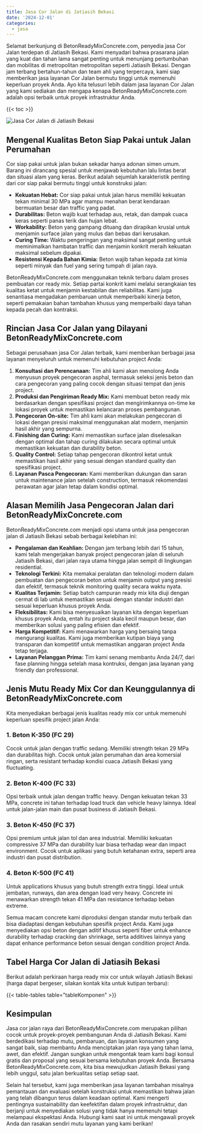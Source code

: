 ```yaml
---
title: Jasa Cor Jalan di Jatiasih Bekasi
date: '2024-12-01'
categories:
  - jasa
---
```


Selamat berkunjung di BetonReadyMixConcrete.com, penyedia jasa Cor Jalan terdepan di Jatiasih Bekasi. Kami menyadari bahwa prasarana jalan yang kuat dan tahan lama sangat penting untuk menunjang pertumbuhan dan mobilitas di metropolitan metropolitan seperti Jatiasih Bekasi. Dengan jam terbang bertahun-tahun dan team ahli yang terpercaya, kami siap memberikan jasa layanan Cor Jalan bermutu tinggi untuk memenuhi keperluan proyek Anda. Ayo kita telusuri lebih dalam jasa layanan Cor Jalan yang kami sediakan dan mengapa kenapa BetonReadyMixConcrete.com adalah opsi terbaik untuk proyek infrastruktur Anda.

{{< toc >}}

![Jasa Cor Jalan di Jatiasih Bekasi](https://betoncor8.github.io/cor/harga-beton-readymix-concrete%20(6).png)

## Mengenal Kualitas Beton Siap Pakai untuk Jalan Perumahan

Cor siap pakai untuk jalan bukan sekadar hanya adonan simen umum. Barang ini dirancang spesial untuk menjawab kebutuhan lalu lintas berat dan situasi alam yang keras. Berikut adalah sejumlah karakteristik penting dari cor siap pakai bermutu tinggi untuk konstruksi jalan:

- **Kekuatan Hebat:** Cor siap pakai untuk jalan harus memiliki kekuatan tekan minimal 30 MPa agar mampu menahan berat kendaraan bermuatan besar dan traffic yang padat.
- **Durabilitas:** Beton wajib kuat terhadap aus, retak, dan dampak cuaca keras seperti panas terik dan hujan lebat.
- **Workability:** Beton yang gampang dituang dan dirapikan krusial untuk menjamin surface jalan yang mulus dan bebas dari kerusakan.
- **Curing Time:** Waktu pengeringan yang maksimal sangat penting untuk meminimalkan hambatan traffic dan menjamin konkrit meraih kekuatan maksimal sebelum dipakai.
- **Resistensi Kepada Bahan Kimia:** Beton wajib tahan kepada zat kimia seperti minyak dan fuel yang sering tumpah di jalan raya.

BetonReadyMixConcrete.com menggunakan teknik terbaru dalam proses pembuatan cor ready mix. Setiap partai konkrit kami melalui serangkaian tes kualitas ketat untuk menjamin kestabilan dan reliabilitas. Kami juga senantiasa mengadakan pembaruan untuk memperbaiki kinerja beton, seperti pemakaian bahan tambahan khusus yang memperbaiki daya tahan kepada pecah dan kontraksi.

## Rincian Jasa Cor Jalan yang Dilayani BetonReadyMixConcrete.com

Sebagai perusahaan jasa Cor Jalan terbaik, kami memberikan berbagai jasa layanan menyeluruh untuk memenuhi kebutuhan project Anda:

1. **Konsultasi dan Perencanaan:** Tim ahli kami akan menolong Anda menyusun proyek pengecoran asphal, termasuk seleksi jenis beton dan cara pengecoran yang paling cocok dengan situasi tempat dan jenis project.
2. **Produksi dan Pengiriman Ready Mix:** Kami membuat beton ready mix berdasarkan dengan spesifikasi project dan mengirimkannya on-time ke lokasi proyek untuk memastikan kelancaran proses pembangunan.
3. **Pengecoran On-site:** Tim ahli kami akan melakukan pengecoran di lokasi dengan presisi maksimal menggunakan alat modern, menjamin hasil akhir yang sempurna.
4. **Finishing dan Curing:** Kami memastikan surface jalan diselesaikan dengan optimal dan tahap curing dilakukan secara optimal untuk memastikan kekuatan dan durability beton.
5. **Quality Control:** Setiap tahap pengecoran dikontrol ketat untuk memastikan hasil akhir yang sesuai dengan standard quality dan spesifikasi project.
6. **Layanan Pasca Pengecoran:** Kami memberikan dukungan dan saran untuk maintenance jalan setelah construction, termasuk rekomendasi perawatan agar jalan tetap dalam kondisi optimal.

## Alasan Memilih Jasa Pengecoran Jalan dari BetonReadyMixConcrete.com

BetonReadyMixConcrete.com menjadi opsi utama untuk jasa pengecoran jalan di Jatiasih Bekasi sebab berbagai kelebihan ini:

- **Pengalaman dan Keahlian:** Dengan jam terbang lebih dari 15 tahun, kami telah mengerjakan banyak project pengecoran jalan di seluruh Jatiasih Bekasi, dari jalan raya utama hingga jalan sempit di lingkungan residential.
- **Teknologi Terkini:** Kita memakai peralatan dan teknologi modern dalam pembuatan dan pengecoran beton untuk menjamin output yang presisi dan efektif, termasuk teknik monitoring quality secara waktu nyata.
- **Kualitas Terjamin:** Setiap batch campuran ready mix kita diuji dengan cermat di lab untuk memastikan sesuai dengan standar industri dan sesuai keperluan khusus proyek Anda.
- **Fleksibilitas:** Kami bisa menyesuaikan layanan kita dengan keperluan khusus proyek Anda, entah itu project skala kecil maupun besar, dan memberikan solusi yang paling efisien dan efektif.
- **Harga Kompetitif:** Kami menawarkan harga yang bersaing tanpa mengurangi kualitas. Kami juga memberikan kutipan biaya yang transparan dan kompetitif untuk memastikan anggaran project Anda tetap terjaga.
- **Layanan Pelanggan Prima:** Tim kami senang membantu Anda 24/7, dari fase planning hingga setelah masa kontruksi, dengan jasa layanan yang friendly dan professional.

## Jenis Mutu Ready Mix Cor dan Keunggulannya di BetonReadyMixConcrete.com

Kita menyediakan berbagai jenis kualitas ready mix cor untuk memenuhi keperluan spesifik project jalan Anda:

### 1\. Beton K-350 (FC 29)

Cocok untuk jalan dengan traffic sedang. Memiliki strength tekan 29 MPa dan durabilitas high. Cocok untuk jalan perumahan dan area komersial ringan, serta resistant terhadap kondisi cuaca Jatiasih Bekasi yang fluctuating.

### 2\. Beton K-400 (FC 33)

Opsi terbaik untuk jalan dengan traffic heavy. Dengan kekuatan tekan 33 MPa, concrete ini tahan terhadap load truck dan vehicle heavy lainnya. Ideal untuk jalan-jalan main dan pusat business di Jatiasih Bekasi.

### 3\. Beton K-450 (FC 37)

Opsi premium untuk jalan tol dan area industrial. Memiliki kekuatan compressive 37 MPa dan durability luar biasa terhadap wear dan impact environment. Cocok untuk aplikasi yang butuh ketahanan extra, seperti area industri dan pusat distribution.

### 4\. Beton K-500 (FC 41)

Untuk applications khusus yang butuh strength extra tinggi. Ideal untuk jembatan, runways, dan area dengan load very heavy. Concrete ini menawarkan strength tekan 41 MPa dan resistance terhadap beban extreme.

Semua macam concrete kami diproduksi dengan standar mutu terbaik dan bisa diadaptasi dengan kebutuhan spesifik project Anda. Kami juga menyediakan opsi beton dengan aditif khusus seperti fiber untuk enhance durability terhadap cracking dan shrinkage, serta additives lainnya yang dapat enhance performance beton sesuai dengan condition project Anda.

## Tabel Harga Cor Jalan di Jatiasih Bekasi

Berikut adalah perkiraan harga ready mix cor untuk wilayah Jatiasih Bekasi (harga dapat bergeser, silakan kontak kita untuk kutipan terbaru):

{{< table-tables table="tableKomponen" >}}

## Kesimpulan

Jasa cor jalan raya dari BetonReadyMixConcrete.com merupakan pilihan cocok untuk proyek-proyek pembangunan Anda di Jatiasih Bekasi. Kami berdedikasi terhadap mutu, pembaruan, dan layanan konsumen yang sangat baik, siap membantu Anda menciptakan jalan raya yang tahan lama, awet, dan efektif. Jangan sungkan untuk mengontak team kami bagi konsul gratis dan proposal yang sesuai bersama kebutuhan proyek Anda. Bersama BetonReadyMixConcrete.com, kita bisa mewujudkan Jatiasih Bekasi yang lebih unggul, satu jalan berkualitas setiap setiap saat.

Selain hal tersebut, kami juga memberikan jasa layanan tambahan misalnya pemantauan dan evaluasi setelah konstruksi untuk memastikan bahwa jalan yang telah dibangun terus dalam keadaan optimal. Kami mengerti pentingnya sustainability dan keefektifan dalam proyek infrastruktur, dan berjanji untuk menyediakan solusi yang tidak hanya memenuhi tetapi melampaui ekspektasi Anda. Hubungi kami saat ini untuk mengawali proyek Anda dan rasakan sendiri mutu layanan yang kami berikan!
